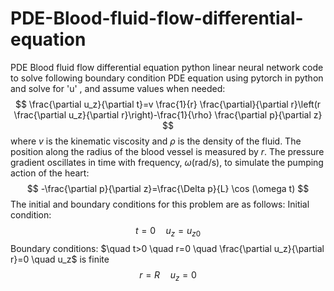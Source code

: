 # PDE-Blood-fluid-flow-differential-equation
PDE Blood fluid flow differential equation
python linear neural network code to solve following boundary condition PDE equation using pytorch in python and solve for 'u' , and assume values when needed: $$ \frac{\partial u_z}{\partial t}=v \frac{1}{r} \frac{\partial}{\partial r}\left(r \frac{\partial u_z}{\partial r}\right)-\frac{1}{\rho} \frac{\partial p}{\partial z} $$ where $v$ is the kinematic viscosity and $\rho$ is the density of the fluid. The position along the radius of the blood vessel is measured by $r$. The pressure gradient oscillates in time with frequency, $\omega(\mathrm{rad} / \mathrm{s})$, to simulate the pumping action of the heart: $$ -\frac{\partial p}{\partial z}=\frac{\Delta p}{L} \cos (\omega t) $$ The initial and boundary conditions for this problem are as follows: Initial condition: $$ t=0 \quad u_z=u_{z 0} $$ Boundary conditions: $\quad t>0 \quad r=0 \quad \frac{\partial u_z}{\partial r}=0 \quad u_z$ is finite $$ r=R \quad u_z=0 $$
